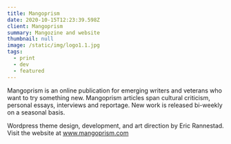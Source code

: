 ```yaml
---
title: Mangoprism
date: 2020-10-15T12:23:39.598Z
client: Mangoprism
summary: Mangozine and website
thumbnail: null
image: /static/img/logo1.1.jpg
tags:
  - print
  - dev
  - featured
---
```

Mangoprism is an online publication for emerging writers and veterans who want to try something new. Mangoprism articles span cultural criticism, personal essays, interviews and reportage. New work is released bi-weekly on a seasonal basis. 

Wordpress theme design, development, and art direction by Eric Rannestad. Visit the website at <a href="https://mangoprism.com/">www.mangoprism.com</a>